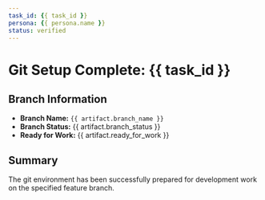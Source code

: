 ```yaml
---
task_id: {{ task_id }}
persona: {{ persona.name }}
status: verified
---
```


# Git Setup Complete: {{ task_id }}

## Branch Information

- **Branch Name:** `{{ artifact.branch_name }}`
- **Branch Status:** {{ artifact.branch_status }}
- **Ready for Work:** {{ artifact.ready_for_work }}

## Summary

The git environment has been successfully prepared for development work on the specified feature branch.